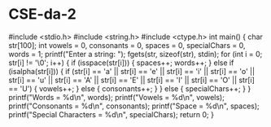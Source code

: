 # CSE-da-2

#include <stdio.h>
#include <string.h>
#include <ctype.h>
int main() {
 char str[100];
 int vowels = 0, consonants = 0, spaces = 0, specialChars = 0, words =
1;
 printf("Enter a string: ");
 fgets(str, sizeof(str), stdin);
 for (int i = 0; str[i] != '\0'; i++) {
 if (isspace(str[i])) {
 spaces++;
 words++;
 } else if (isalpha(str[i])) {
 if (str[i] == 'a' || str[i] == 'e' || str[i] == 'i' || str[i]
== 'o' || str[i] == 'u' ||
 str[i] == 'A' || str[i] == 'E' || str[i] == 'I' || str[i]
== 'O' || str[i] == 'U') {
 vowels++;
 } else {
 consonants++;
 }
 } else {
 specialChars++;
 }
 }
 printf("Words = %d\n", words);
 printf("Vowels = %d\n", vowels);
 printf("Consonants = %d\n", consonants);
 printf("Space = %d\n", spaces);
 printf("Special Characters = %d\n", specialChars);
 return 0;
} 
